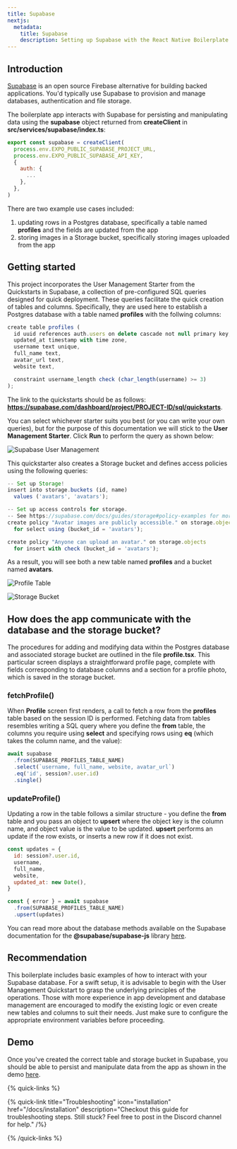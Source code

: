 ```yaml
---
title: Supabase
nextjs:
  metadata:
    title: Supabase
    description: Setting up Supabase with the React Native Boilerplate
---
```


## Introduction
[Supabase](https://supabase.com/) is an open source Firebase alternative for building backed applications. You'd typically use Supabase to provision and manage databases, authentication and file storage.

The boilerplate app interacts with Supabase for persisting and manipulating data using the **supabase** object returned from
**createClient** in **src/services/supabase/index.ts**:

```js
export const supabase = createClient(
  process.env.EXPO_PUBLIC_SUPABASE_PROJECT_URL,
  process.env.EXPO_PUBLIC_SUPABASE_API_KEY,
  {
    auth: {
      ...
    },
  },
)
```

There are two example use cases included:

1. updating rows in a Postgres database, specifically a table named **profiles** and the fields are updated from the app
2. storing images in a Storage bucket, specifically storing images uploaded from the app

## Getting started

This project incorporates the User Management Starter from the Quickstarts in Supabase, a collection of pre-configured SQL queries designed for quick deployment. These queries facilitate the quick creation of tables and columns. Specifically, they are used here to establish a Postgres database with a table named **profiles** with the follwing columns:

```js
create table profiles (
  id uuid references auth.users on delete cascade not null primary key,
  updated_at timestamp with time zone,
  username text unique,
  full_name text,
  avatar_url text,
  website text,

  constraint username_length check (char_length(username) >= 3)
);
```

The link to the quickstarts should be as follows: **https://supabase.com/dashboard/project/PROJECT-ID/sql/quickstarts**.

You can select whichever starter suits you best (or you can write your own queries), but for the purpose of this documentation
we will stick to the **User Management Starter**. Click **Run** to perform the query as shown below:

![Supabase User Management](/images/supabase-user-management-starter.png)

This quickstarter also creates a Storage bucket and defines access policies using the following queries:

```js
-- Set up Storage!
insert into storage.buckets (id, name)
  values ('avatars', 'avatars');

-- Set up access controls for storage.
-- See https://supabase.com/docs/guides/storage#policy-examples for more details.
create policy "Avatar images are publicly accessible." on storage.objects
  for select using (bucket_id = 'avatars');

create policy "Anyone can upload an avatar." on storage.objects
  for insert with check (bucket_id = 'avatars');
```

As a result, you will see both a new table named **profiles** and a bucket named **avatars**.

![Profile Table](/images/profiles-table.png)

![Storage Bucket](/images/storage-bucket.png)

## How does the app communicate with the database and the storage bucket?

The procedures for adding and modifying data within the Postgres database and associated storage bucket are outlined in the file **profile.tsx**. This particular screen displays a straightforward profile page, complete with fields corresponding to database columns and a section for a profile photo, which is saved in the storage bucket.

### fetchProfile()

When **Profile** screen first renders, a call to fetch a row from the **profiles** table based on the session ID is performed. Fetching data
from tables resembles writing a SQL query where you define the **from** table, the columns you require using **select** and
specifying rows using **eq** (which takes the column name, and the value):

```js
await supabase
  .from(SUPABASE_PROFILES_TABLE_NAME)
  .select(`username, full_name, website, avatar_url`)
  .eq('id', session?.user.id)
  .single()
```

### updateProfile()

Updating a row in the table follows a similar structure - you define the **from** table and you pass an object to **upsert** where the
object key is the column name, and object value is the value to be updated. **upsert** performs an update if the row exists, or inserts
a new row if it does not exist.

```js
const updates = {
  id: session?.user.id,
  username,
  full_name,
  website,
  updated_at: new Date(),
}

const { error } = await supabase
  .from(SUPABASE_PROFILES_TABLE_NAME)
  .upsert(updates)
```

You can read more about the database methods available on the Supabase documentation for the **@supabase/supabase-js** library [here](https://supabase.com/docs/reference/javascript/initializinghere).

## Recommendation

This boilerplate includes basic examples of how to interact with your Supabase database. For a swift setup, it is advisable to begin with the User Management Quickstart to grasp the underlying principles of the operations. Those with more experience in app development and database management are encouraged to modify the existing logic or even create new tables and columns to suit their needs. Just make sure to configure the appropriate environment variables before proceeding.

## Demo

Once you've created the correct table and storage bucket in Supabase, you should be able to persist and manipulate data from the app as
shown in the demo [here](https://www.veed.io/embed/3f9d02e3-466f-48c5-96bd-f029d46fb6b8).

{% quick-links %}

{% quick-link title="Troubleshooting" icon="installation" href="/docs/installation" description="Checkout this guide for troubleshooting steps. Still stuck? Feel free to post in the Discord channel for help." /%}

{% /quick-links %}
